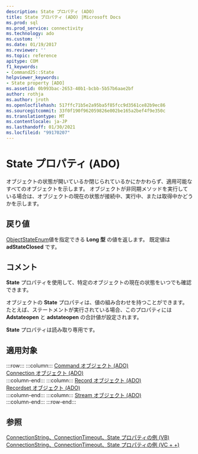 ```yaml
---
description: State プロパティ (ADO)
title: State プロパティ (ADO) |Microsoft Docs
ms.prod: sql
ms.prod_service: connectivity
ms.technology: ado
ms.custom: ''
ms.date: 01/19/2017
ms.reviewer: ''
ms.topic: reference
apitype: COM
f1_keywords:
- Command25::State
helpviewer_keywords:
- State property [ADO]
ms.assetid: 0b993bac-2653-40b1-bcbb-5b57b6aae2bf
author: rothja
ms.author: jroth
ms.openlocfilehash: 517ffc71b5e2a95ba5f85fcc9d3561ce82b9ec86
ms.sourcegitcommit: 33f0f190f962059826e002be165a2bef4f9e350c
ms.translationtype: MT
ms.contentlocale: ja-JP
ms.lasthandoff: 01/30/2021
ms.locfileid: "99170207"
---
```

# <a name="state-property-ado"></a>State プロパティ (ADO)
オブジェクトの状態が開いているか閉じられているかにかかわらず、適用可能なすべてのオブジェクトを示します。 オブジェクトが非同期メソッドを実行している場合は、オブジェクトの現在の状態が接続中、実行中、または取得中かどうかを示します。  
  
## <a name="return-value"></a>戻り値  
 [ObjectStateEnum](./objectstateenum.md)値を指定できる **Long 型** の値を返します。 既定値は **adStateClosed** です。  
  
## <a name="remarks"></a>コメント  
 **State** プロパティを使用して、特定のオブジェクトの現在の状態をいつでも確認できます。  
  
 オブジェクトの **State** プロパティは、値の組み合わせを持つことができます。 たとえば、ステートメントが実行されている場合、このプロパティには **Adstateopen** と **adstateopen** の合計値が設定されます。  
  
 **State** プロパティは読み取り専用です。  
  
## <a name="applies-to"></a>適用対象  

:::row:::
    :::column:::
        [Command オブジェクト (ADO)](./command-object-ado.md)  
        [Connection オブジェクト (ADO)](./connection-object-ado.md)  
    :::column-end:::
    :::column:::
        [Record オブジェクト (ADO)](./record-object-ado.md)  
        [Recordset オブジェクト (ADO)](./recordset-object-ado.md)  
    :::column-end:::
    :::column:::
        [Stream オブジェクト (ADO)](./stream-object-ado.md)  
    :::column-end:::
:::row-end:::

## <a name="see-also"></a>参照  
 [ConnectionString、ConnectionTimeout、State プロパティの例 (VB)](./connectionstring-connectiontimeout-and-state-properties-example-vb.md)   
 [ConnectionString、ConnectionTimeout、State プロパティの例 (VC + +)](./connectionstring-connectiontimeout-and-state-properties-example-vc.md)